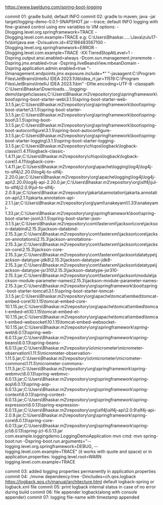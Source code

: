 https://www.baeldung.com/spring-boot-logging

commit 01: gradle build; default INFO
commit 02: gradle to maven; java -jar target/logging-demo-0.0.1-SNAPSHOT.jar --trace; default INFO
logging with fine-grained control using env variables to 
VM options: -Dlogging.level.org.springframework=TRACE -Dlogging.level.com.example=TRACE
e.g: C:\Users\Bhaskar\......\Java\zulu17-fx\bin\java.exe -Dvisualvm.id=412196483567100 -Dlogging.level.org.springframework=ERROR -Dlogging.level.com.example=TRACE -XX:TieredStopAtLevel=1 -Dspring.output.ansi.enabled=always -Dcom.sun.management.jmxremote -Dspring.jmx.enabled=true -Dspring.liveBeansView.mbeanDomain -Dspring.application.admin.enabled=true "-Dmanagement.endpoints.jmx.exposure.include=*" "-javaagent:C:\Program Files\JetBrains\IntelliJ IDEA 2023.1\lib\idea_rt.jar=11519:C:\Program Files\JetBrains\IntelliJ IDEA 2023.1\bin" -Dfile.encoding=UTF-8 -classpath C:\Users\Bhaskar\Downloads\....\logging-demo\target\classes;C:\Users\Bhaskar\.m2\repository\org\springframework\boot\spring-boot-starter-web\3.1.5\spring-boot-starter-web-3.1.5.jar;C:\Users\Bhaskar\.m2\repository\org\springframework\boot\spring-boot-starter\3.1.5\spring-boot-starter-3.1.5.jar;C:\Users\Bhaskar\.m2\repository\org\springframework\boot\spring-boot\3.1.5\spring-boot-3.1.5.jar;C:\Users\Bhaskar\.m2\repository\org\springframework\boot\spring-boot-autoconfigure\3.1.5\spring-boot-autoconfigure-3.1.5.jar;C:\Users\Bhaskar\.m2\repository\org\springframework\boot\spring-boot-starter-logging\3.1.5\spring-boot-starter-logging-3.1.5.jar;C:\Users\Bhaskar\.m2\repository\ch\qos\logback\logback-classic\1.4.11\logback-classic-1.4.11.jar;C:\Users\Bhaskar\.m2\repository\ch\qos\logback\logback-core\1.4.11\logback-core-1.4.11.jar;C:\Users\Bhaskar\.m2\repository\org\apache\logging\log4j\log4j-to-slf4j\2.20.0\log4j-to-slf4j-2.20.0.jar;C:\Users\Bhaskar\.m2\repository\org\apache\logging\log4j\log4j-api\2.20.0\log4j-api-2.20.0.jar;C:\Users\Bhaskar\.m2\repository\org\slf4j\jul-to-slf4j\2.0.9\jul-to-slf4j-2.0.9.jar;C:\Users\Bhaskar\.m2\repository\jakarta\annotation\jakarta.annotation-api\2.1.1\jakarta.annotation-api-2.1.1.jar;C:\Users\Bhaskar\.m2\repository\org\yaml\snakeyaml\1.33\snakeyaml-1.33.jar;C:\Users\Bhaskar\.m2\repository\org\springframework\boot\spring-boot-starter-json\3.1.5\spring-boot-starter-json-3.1.5.jar;C:\Users\Bhaskar\.m2\repository\com\fasterxml\jackson\core\jackson-databind\2.15.3\jackson-databind-2.15.3.jar;C:\Users\Bhaskar\.m2\repository\com\fasterxml\jackson\core\jackson-annotations\2.15.3\jackson-annotations-2.15.3.jar;C:\Users\Bhaskar\.m2\repository\com\fasterxml\jackson\core\jackson-core\2.15.3\jackson-core-2.15.3.jar;C:\Users\Bhaskar\.m2\repository\com\fasterxml\jackson\datatype\jackson-datatype-jdk8\2.15.3\jackson-datatype-jdk8-2.15.3.jar;C:\Users\Bhaskar\.m2\repository\com\fasterxml\jackson\datatype\jackson-datatype-jsr310\2.15.3\jackson-datatype-jsr310-2.15.3.jar;C:\Users\Bhaskar\.m2\repository\com\fasterxml\jackson\module\jackson-module-parameter-names\2.15.3\jackson-module-parameter-names-2.15.3.jar;C:\Users\Bhaskar\.m2\repository\org\springframework\boot\spring-boot-starter-tomcat\3.1.5\spring-boot-starter-tomcat-3.1.5.jar;C:\Users\Bhaskar\.m2\repository\org\apache\tomcat\embed\tomcat-embed-core\10.1.15\tomcat-embed-core-10.1.15.jar;C:\Users\Bhaskar\.m2\repository\org\apache\tomcat\embed\tomcat-embed-el\10.1.15\tomcat-embed-el-10.1.15.jar;C:\Users\Bhaskar\.m2\repository\org\apache\tomcat\embed\tomcat-embed-websocket\10.1.15\tomcat-embed-websocket-10.1.15.jar;C:\Users\Bhaskar\.m2\repository\org\springframework\spring-web\6.0.13\spring-web-6.0.13.jar;C:\Users\Bhaskar\.m2\repository\org\springframework\spring-beans\6.0.13\spring-beans-6.0.13.jar;C:\Users\Bhaskar\.m2\repository\io\micrometer\micrometer-observation\1.11.5\micrometer-observation-1.11.5.jar;C:\Users\Bhaskar\.m2\repository\io\micrometer\micrometer-commons\1.11.5\micrometer-commons-1.11.5.jar;C:\Users\Bhaskar\.m2\repository\org\springframework\spring-webmvc\6.0.13\spring-webmvc-6.0.13.jar;C:\Users\Bhaskar\.m2\repository\org\springframework\spring-aop\6.0.13\spring-aop-6.0.13.jar;C:\Users\Bhaskar\.m2\repository\org\springframework\spring-context\6.0.13\spring-context-6.0.13.jar;C:\Users\Bhaskar\.m2\repository\org\springframework\spring-expression\6.0.13\spring-expression-6.0.13.jar;C:\Users\Bhaskar\.m2\repository\org\slf4j\slf4j-api\2.0.9\slf4j-api-2.0.9.jar;C:\Users\Bhaskar\.m2\repository\org\springframework\spring-core\6.0.13\spring-core-6.0.13.jar;C:\Users\Bhaskar\.m2\repository\org\springframework\spring-jcl\6.0.13\spring-jcl-6.0.13.jar com.example.loggingdemo.LoggingDemoApplication
mvn cmd: mvn spring-boot:run -Dspring-boot.run.arguments="--logging.level.org.springframework=DEBUG, --logging.level.com.example=TRACE" (it works with quote and space)
or in application.properties: logging.level.root=WARN logging.level.com.example=TRACE

commit 03: added logging properties permanently in application.properties
commit 04:
./mvnw dependency:tree -Dincludes=ch.qos.logback
https://logback.qos.ch/manual/architecture.html 
default logback-spring or logback.xml file
commit 05: print logback internal status in case of no error during build
commit 06: file appender logback(along with console appender)
commit 07: logging file-name with timestamp appended
